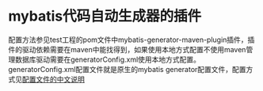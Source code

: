 # mybatis代码自动生成器的插件

配置方法参见test工程的pom文件中mybatis-generator-maven-plugin插件，插件的驱动依赖需要在maven中能找得到，如果使用本地方式配置不使用maven管理数据库驱动需要在generatorConfig.xml使用本地方式配置。
generatorConfig.xml配置文件就是原生的mybatis generator配置文件，配置方式见[配置文件的中文说明](http://generator.sturgeon.mopaas.com/configreference/xmlconfig.html)
